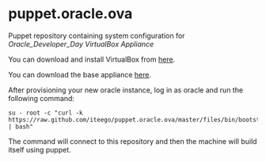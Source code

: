 puppet.oracle.ova
=================

Puppet repository containing system configuration for *Oracle_Developer_Day VirtualBox Appliance*

You can download and install VirtualBox from [here](https://www.virtualbox.org).

You can download the base appliance [here](http://www.oracle.com/technetwork/database/enterprise-edition/databaseappdev-vm-161299.html).

After provisioning your new oracle instance, log in as oracle and run the following command:

    su - root -c "curl -k https://raw.github.com/iteego/puppet.oracle.ova/master/files/bin/bootstrap.sh | bash"

The command will connect to this repository and then the machine will build itself using puppet.

